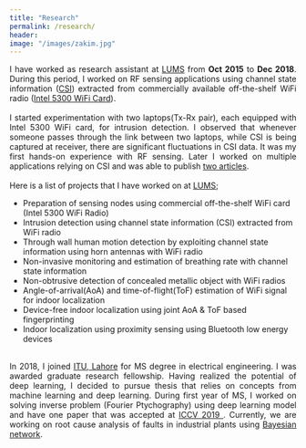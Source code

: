```yaml
---
title: "Research"
permalink: /research/
header:
image: "/images/zakim.jpg"
---
```


<div style="text-align: justify">
I have worked as research assistant at <a href='https://lums.edu.pk' target='_blank'>LUMS</a>  from <b>Oct 2015</b> to <b>Dec 2018</b>. During this period, I worked on RF sensing applications using channel state information (<a href='https://en.wikipedia.org/wiki/Channel_state_information' target='_blank'>CSI</a>) extracted from commercially available off-the-shelf WiFi radio (<a href='https://www.intel.com/content/www/us/en/products/docs/wireless-products/ultimate-n-wifi-link-5300-brief.html' target='_blank'>Intel 5300 WiFi Card</a>).</div>
<br />
<div style="text-align: justify">
I started experimentation with two laptops(Tx-Rx pair), each equipped with Intel 5300 WiFi card, for intrusion detection. I observed that whenever someone passes through the link between two laptops, while CSI is being captured at receiver, there are significant fluctuations in CSI data. It was my first hands-on experience with RF sensing. Later I worked on multiple applications relying on CSI and was able to publish <a href='https://asif-hanif.github.io/publications/' target='_blank'>two articles</a>. </div>

<br />
Here is a list of projects that I have worked on at <a href='https://lums.edu.pk' target='_blank'>LUMS</a>;
 
* Preparation of sensing nodes using commercial off-the-shelf WiFi card (Intel 5300 WiFi Radio)
* Intrusion detection using channel state information (CSI) extracted from WiFi radio
* Through wall human motion detection by exploiting channel state information using horn antennas with WiFi radio
* Non-invasive monitoring and estimation of breathing rate with channel state information
* Non-obtrusive detection of concealed metallic object with WiFi radios
* Angle-of-arrival(AoA) and time-of-flight(ToF) estimation of WiFi signal for indoor localization
* Device-free indoor localization using joint AoA & ToF based fingerprinting
* Indoor localization using proximity sensing using Bluetooth low energy devices
  
<br />
<div style="text-align: justify">
In 2018, I joined <a href='https://itu.edu.pk' target='_blank'>ITU, Lahore</a> for MS degree in electrical engineering. I was awarded graduate research fellowship. Having realized the potential of deep learning, I decided to pursue thesis that relies on concepts from machine learning and deep learning. During first year of MS, I worked on solving inverse problem (Fourier Ptychography) using deep learning model and have one paper that was accepted at <a href="http://openaccess.thecvf.com/content_ICCVW_2019/html/LCI/Shamshad_Adaptive_Ptych_Leveraging_Image_Adaptive_Generative_Priors_for_Subsampled_Fourier_ICCVW_2019_paper.html " target="_blank"> ICCV 2019 </a>. Currently, we are working on root cause analysis of faults in industrial plants using <a href='https://itu.edu.pk' target='_blank'>Bayesian network</a>. 
</div>

